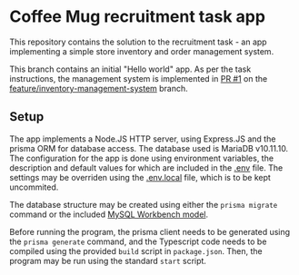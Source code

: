 # Coffee Mug recruitment task app

This repository contains the solution to the recruitment task - an app implementing a simple store inventory and order management system.

This branch contains an initial "Hello world" app. As per the task instructions, the management system is implemented in [PR #1](https://github.com/marcin-wrona-500/coffee-mug-recruitment-task/pull/1) on the [feature/inventory-management-system](https://github.com/marcin-wrona-500/coffee-mug-recruitment-task/tree/feature/inventory-management-system) branch.

## Setup

The app implements a Node.JS HTTP server, using Express.JS and the prisma ORM for database access. The database used is MariaDB v10.11.10. The configuration for the app is done using environment variables, the description and default values for which are included in the [.env](./.env) file. The settings may be overriden using the [.env.local](./.env.local) file, which is to be kept uncommited.

The database structure may be created using either the `prisma migrate` command or the included [MySQL Workbench model](./prisma/db.mwb).

Before running the program, the prisma client needs to be generated using the `prisma generate` command, and the Typescript code needs to be compiled using the provided `build` script in `package.json`. Then, the program may be run using the standard `start` script.
